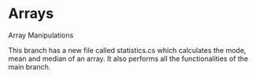 # Arrays
Array Manipulations

This branch has a new file called statistics.cs which calculates the mode, mean and median of an array.
It also performs all the functionalities of the main branch.

